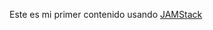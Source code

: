 <PriceAvocado />

Este es mi primer contenido usando [JAMStack][1]

<Contenido />


[1]:https://jamstack.org